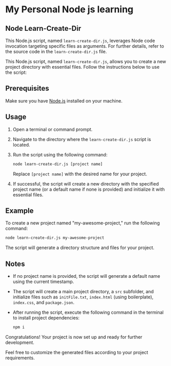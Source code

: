 # My Personal Node js learning

## Node Learn-Create-Dir

This Node.js script, named `learn-create-dir.js`, leverages Node code invocation targeting specific files as arguments. For further details, refer to the source code in the `learn-create-dir.js` file.

This Node.js script, named `learn-create-dir.js`, allows you to create a new project directory with essential files. Follow the instructions below to use the script:

## Prerequisites

Make sure you have [Node.js](https://nodejs.org/) installed on your machine.

## Usage

1. Open a terminal or command prompt.

2. Navigate to the directory where the `learn-create-dir.js` script is located.

3. Run the script using the following command:

   ```bash
   node learn-create-dir.js [project name]
   ```

   Replace `[project name]` with the desired name for your project.

4. If successful, the script will create a new directory with the specified project name (or a default name if none is provided) and initialize it with essential files.

## Example

To create a new project named "my-awesome-project," run the following command:

```bash
node learn-create-dir.js my-awesome-project
```

The script will generate a directory structure and files for your project.

## Notes

- If no project name is provided, the script will generate a default name using the current timestamp.

- The script will create a main project directory, a `src` subfolder, and initialize files such as `initFile.txt`, `index.html` (using boilerplate), `index.css`, and `package.json`.

- After running the script, execute the following command in the terminal to install project dependencies:

  ```bash
  npm i
  ```

Congratulations! Your project is now set up and ready for further development.

Feel free to customize the generated files according to your project requirements.


